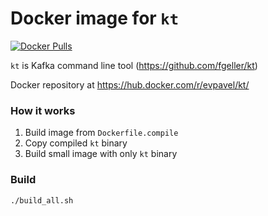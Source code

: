 # Docker image for `kt`

[![Docker Pulls](https://img.shields.io/docker/pulls/evpavel/kt.svg)](https://hub.docker.com/r/evpavel/kt)

`kt` is Kafka command line tool (https://github.com/fgeller/kt)

Docker repository at https://hub.docker.com/r/evpavel/kt/

### How it works

1. Build image from `Dockerfile.compile`
2. Copy compiled `kt` binary
3. Build small image with only `kt` binary

### Build

```
./build_all.sh
```
